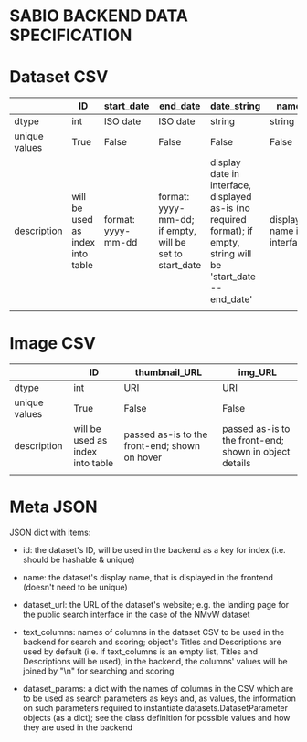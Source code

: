 # SABIO BACKEND DATA SPECIFICATION



# Dataset CSV

|               | ID                               | start_date         | end_date                                                | date_string                                                                                                        | name                      | description                         | <object_parameter_1>                                                         | ... | <object_parameter_n>                                                         |
|---------------|----------------------------------|--------------------|---------------------------------------------------------|--------------------------------------------------------------------------------------------------------------------|---------------------------|-------------------------------------|------------------------------------------------------------------------------|-----|------------------------------------------------------------------------------|
| dtype         | int                              | ISO date           | ISO date                                                | string                                                                                                             | string                    | string                              | any                                                                          | ... | any                                                                          |
| unique values | True                             | False              | False                                                   | False                                                                                                              | False                     | False                               | False                                                                        | ... | False                                                                        |
| description   | will be used as index into table | format: yyyy-mm-dd | format: yyyy-mm-dd; if empty, will be set to start_date | display date in interface, displayed as-is (no required format); if empty, string will be 'start_date -- end_date' | display name in interface | displayed as part of object details | optional; used as additional parameter to restrict search (e.g. categorical) | ... | optional; used as additional parameter to restrict search (e.g. categorical) |
|               |                                  |                    |                                                         |                                                                                                                    |                           |                                     |                                                                              |     |                                                                              |


# Image CSV

|               | ID                               | thumbnail_URL                                 | img_URL                                                |
|---------------|----------------------------------|-----------------------------------------------|--------------------------------------------------------|
| dtype         | int                              | URI                                           | URI                                                    |
| unique values | True                             | False                                         | False                                                  |
| description   | will be used as index into table | passed as-is to the front-end; shown on hover | passed as-is to the front-end; shown in object details |
|               |                                  |                                               |                                                        |






# Meta JSON

JSON dict with items:

 - id: the dataset's ID, will be used in the backend as a key for index (i.e. should be hashable & unique)
 
 - name: the dataset's display name, that is displayed in the frontend (doesn't need to be unique)
 
 - dataset_url: the URL of the dataset's website; e.g. the landing page for the public search interface in the case of the NMvW dataset
  
 - text_columns: names of columns in the dataset CSV to be used in the backend for search and scoring; object's Titles and Descriptions are used by default (i.e. if text_columns is an empty list, Titles and Descriptions will be used); in the backend, the columns' values will be joined by "\n" for searching and scoring

 - dataset_params: a dict with the names of columns in the CSV which are to be used as search parameters as keys and, as values, the information on such parameters required to instantiate datasets.DatasetParameter objects (as a dict); see the class definition for possible values and how they are used in the backend
